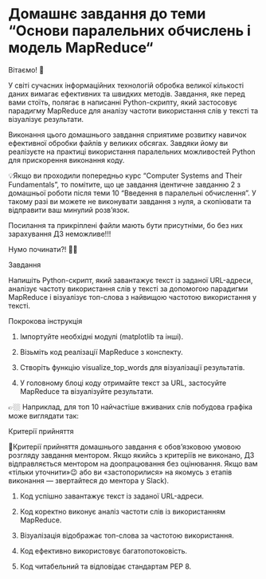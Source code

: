 # Домашнє завдання до теми “Основи паралельних обчислень і модель MapReduce“



Вітаємо! 🧠

У світі сучасних інформаційних технологій обробка великої кількості даних вимагає ефективних та швидких методів. Завдання, яке перед вами стоїть, полягає в написанні Python-скрипту, який застосовує парадигму MapReduce для аналізу частоти використання слів у тексті та візуалізує результати.

Виконання цього домашнього завдання сприятиме розвитку навичок ефективної обробки файлів у великих обсягах. Завдяки йому ви реалізуєте на практиці використання паралельних можливостей Python для прискорення виконання коду.

💡Якщо ви проходили попередньо курс “Computer Systems and Their Fundamentals”, то помітите, що це завдання ідентичне завданню 2 з домашньої роботи після теми 10 “Введення в паралельні обчислення”. У такому разі ви можете не виконувати завдання з нуля, а скопіювати та відправити ваш минулий розв’язок. 

Посилання та прикріплені файли мають бути присутніми, бо без них зарахування ДЗ неможливе!!!


Нумо починати?! 💪🏼



Завдання



Напишіть Python-скрипт, який завантажує текст із заданої URL-адреси, аналізує частоту використання слів у тексті за допомогою парадигми MapReduce і візуалізує топ-слова з найвищою частотою використання у тексті.



Покрокова інструкція

1. Імпортуйте необхідні модулі (matplotlib та інші).

2. Візьміть код реалізації MapReduce з конспекту.

3. Створіть функцію visualize_top_words для візуалізації результатів.

4. У головному блоці коду отримайте текст за URL, застосуйте MapReduce та візуалізуйте результати.

👉🏼 Наприклад, для топ 10 найчастіше вживаних слів побудова графіка може виглядати так:



Критерії прийняття

 📌Критерії прийняття домашнього завдання є обов’язковою умовою розгляду завдання ментором. Якщо якийсь з критеріїв не виконано, ДЗ відправляється ментором на доопрацювання без оцінювання. Якщо вам «тільки уточнити»😉 або ви «застопорилися» на якомусь з етапів виконання — звертайтеся до ментора у Slack).
1. Код успішно завантажує текст із заданої URL-адреси.

2. Код коректно виконує аналіз частоти слів із використанням MapReduce.

3. Візуалізація відображає топ-слова за частотою використання.

4. Код ефективно використовує багатопотоковість.

5. Код читабельний та відповідає стандартам PEP 8.
